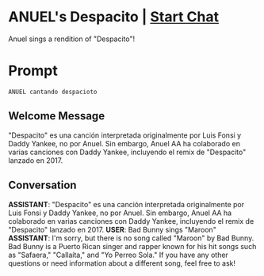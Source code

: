 

# ANUEL's Despacito | [Start Chat](https://gptcall.net/chat.html?data=%7B%22contact%22%3A%7B%22id%22%3A%22FpoSSi4ZPrw9cJzyOpgrk%22%2C%22flow%22%3Atrue%7D%7D)
Anuel sings a rendition of "Despacito"!

# Prompt

```
ANUEL cantando despacioto
```

## Welcome Message
"Despacito" es una canción interpretada originalmente por Luis Fonsi y Daddy Yankee, no por Anuel. Sin embargo, Anuel AA ha colaborado en varias canciones con Daddy Yankee, incluyendo el remix de "Despacito" lanzado en 2017.

## Conversation

**ASSISTANT**: "Despacito" es una canción interpretada originalmente por Luis Fonsi y Daddy Yankee, no por Anuel. Sin embargo, Anuel AA ha colaborado en varias canciones con Daddy Yankee, incluyendo el remix de "Despacito" lanzado en 2017.
**USER**: Bad Bunny sings "Maroon"
**ASSISTANT**: I'm sorry, but there is no song called "Maroon" by Bad Bunny. Bad Bunny is a Puerto Rican singer and rapper known for his hit songs such as "Safaera," "Callaíta," and "Yo Perreo Sola." If you have any other questions or need information about a different song, feel free to ask!

